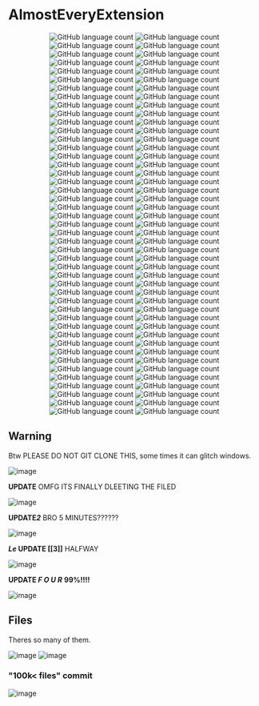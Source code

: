 ﻿# AlmostEveryExtension

<p align=center>
<img alt="GitHub language count" src="https://img.shields.io/github/languages/count/PatoFlamejanteTV/AlmostEveryExtension">
<img alt="GitHub language count" src="https://img.shields.io/github/languages/count/PatoFlamejanteTV/AlmostEveryExtension">
<img alt="GitHub language count" src="https://img.shields.io/github/languages/count/PatoFlamejanteTV/AlmostEveryExtension">
<img alt="GitHub language count" src="https://img.shields.io/github/languages/count/PatoFlamejanteTV/AlmostEveryExtension">
<img alt="GitHub language count" src="https://img.shields.io/github/languages/count/PatoFlamejanteTV/AlmostEveryExtension">
<img alt="GitHub language count" src="https://img.shields.io/github/languages/count/PatoFlamejanteTV/AlmostEveryExtension">
<img alt="GitHub language count" src="https://img.shields.io/github/languages/count/PatoFlamejanteTV/AlmostEveryExtension">
<img alt="GitHub language count" src="https://img.shields.io/github/languages/count/PatoFlamejanteTV/AlmostEveryExtension">
<img alt="GitHub language count" src="https://img.shields.io/github/languages/count/PatoFlamejanteTV/AlmostEveryExtension">
<img alt="GitHub language count" src="https://img.shields.io/github/languages/count/PatoFlamejanteTV/AlmostEveryExtension">
<img alt="GitHub language count" src="https://img.shields.io/github/languages/count/PatoFlamejanteTV/AlmostEveryExtension">
<img alt="GitHub language count" src="https://img.shields.io/github/languages/count/PatoFlamejanteTV/AlmostEveryExtension">
<img alt="GitHub language count" src="https://img.shields.io/github/languages/count/PatoFlamejanteTV/AlmostEveryExtension">
<img alt="GitHub language count" src="https://img.shields.io/github/languages/count/PatoFlamejanteTV/AlmostEveryExtension">
<img alt="GitHub language count" src="https://img.shields.io/github/languages/count/PatoFlamejanteTV/AlmostEveryExtension">
<img alt="GitHub language count" src="https://img.shields.io/github/languages/count/PatoFlamejanteTV/AlmostEveryExtension">
<img alt="GitHub language count" src="https://img.shields.io/github/languages/count/PatoFlamejanteTV/AlmostEveryExtension">
<img alt="GitHub language count" src="https://img.shields.io/github/languages/count/PatoFlamejanteTV/AlmostEveryExtension">
<img alt="GitHub language count" src="https://img.shields.io/github/languages/count/PatoFlamejanteTV/AlmostEveryExtension">
<img alt="GitHub language count" src="https://img.shields.io/github/languages/count/PatoFlamejanteTV/AlmostEveryExtension">
<img alt="GitHub language count" src="https://img.shields.io/github/languages/count/PatoFlamejanteTV/AlmostEveryExtension">
<img alt="GitHub language count" src="https://img.shields.io/github/languages/count/PatoFlamejanteTV/AlmostEveryExtension">
<img alt="GitHub language count" src="https://img.shields.io/github/languages/count/PatoFlamejanteTV/AlmostEveryExtension">
<img alt="GitHub language count" src="https://img.shields.io/github/languages/count/PatoFlamejanteTV/AlmostEveryExtension">
<img alt="GitHub language count" src="https://img.shields.io/github/languages/count/PatoFlamejanteTV/AlmostEveryExtension">
<img alt="GitHub language count" src="https://img.shields.io/github/languages/count/PatoFlamejanteTV/AlmostEveryExtension">
<img alt="GitHub language count" src="https://img.shields.io/github/languages/count/PatoFlamejanteTV/AlmostEveryExtension">
<img alt="GitHub language count" src="https://img.shields.io/github/languages/count/PatoFlamejanteTV/AlmostEveryExtension">
<img alt="GitHub language count" src="https://img.shields.io/github/languages/count/PatoFlamejanteTV/AlmostEveryExtension">
<img alt="GitHub language count" src="https://img.shields.io/github/languages/count/PatoFlamejanteTV/AlmostEveryExtension">
<img alt="GitHub language count" src="https://img.shields.io/github/languages/count/PatoFlamejanteTV/AlmostEveryExtension">
<img alt="GitHub language count" src="https://img.shields.io/github/languages/count/PatoFlamejanteTV/AlmostEveryExtension">
<img alt="GitHub language count" src="https://img.shields.io/github/languages/count/PatoFlamejanteTV/AlmostEveryExtension">
<img alt="GitHub language count" src="https://img.shields.io/github/languages/count/PatoFlamejanteTV/AlmostEveryExtension">
<img alt="GitHub language count" src="https://img.shields.io/github/languages/count/PatoFlamejanteTV/AlmostEveryExtension">
<img alt="GitHub language count" src="https://img.shields.io/github/languages/count/PatoFlamejanteTV/AlmostEveryExtension">
<img alt="GitHub language count" src="https://img.shields.io/github/languages/count/PatoFlamejanteTV/AlmostEveryExtension">
<img alt="GitHub language count" src="https://img.shields.io/github/languages/count/PatoFlamejanteTV/AlmostEveryExtension">
<img alt="GitHub language count" src="https://img.shields.io/github/languages/count/PatoFlamejanteTV/AlmostEveryExtension">
<img alt="GitHub language count" src="https://img.shields.io/github/languages/count/PatoFlamejanteTV/AlmostEveryExtension">
<img alt="GitHub language count" src="https://img.shields.io/github/languages/count/PatoFlamejanteTV/AlmostEveryExtension">
<img alt="GitHub language count" src="https://img.shields.io/github/languages/count/PatoFlamejanteTV/AlmostEveryExtension">
<img alt="GitHub language count" src="https://img.shields.io/github/languages/count/PatoFlamejanteTV/AlmostEveryExtension">
<img alt="GitHub language count" src="https://img.shields.io/github/languages/count/PatoFlamejanteTV/AlmostEveryExtension">
<img alt="GitHub language count" src="https://img.shields.io/github/languages/count/PatoFlamejanteTV/AlmostEveryExtension">
<img alt="GitHub language count" src="https://img.shields.io/github/languages/count/PatoFlamejanteTV/AlmostEveryExtension">
<img alt="GitHub language count" src="https://img.shields.io/github/languages/count/PatoFlamejanteTV/AlmostEveryExtension">
<img alt="GitHub language count" src="https://img.shields.io/github/languages/count/PatoFlamejanteTV/AlmostEveryExtension">
<img alt="GitHub language count" src="https://img.shields.io/github/languages/count/PatoFlamejanteTV/AlmostEveryExtension">
<img alt="GitHub language count" src="https://img.shields.io/github/languages/count/PatoFlamejanteTV/AlmostEveryExtension">
<img alt="GitHub language count" src="https://img.shields.io/github/languages/count/PatoFlamejanteTV/AlmostEveryExtension">
<img alt="GitHub language count" src="https://img.shields.io/github/languages/count/PatoFlamejanteTV/AlmostEveryExtension">
<img alt="GitHub language count" src="https://img.shields.io/github/languages/count/PatoFlamejanteTV/AlmostEveryExtension">
<img alt="GitHub language count" src="https://img.shields.io/github/languages/count/PatoFlamejanteTV/AlmostEveryExtension">
<img alt="GitHub language count" src="https://img.shields.io/github/languages/count/PatoFlamejanteTV/AlmostEveryExtension">
<img alt="GitHub language count" src="https://img.shields.io/github/languages/count/PatoFlamejanteTV/AlmostEveryExtension">
<img alt="GitHub language count" src="https://img.shields.io/github/languages/count/PatoFlamejanteTV/AlmostEveryExtension">
<img alt="GitHub language count" src="https://img.shields.io/github/languages/count/PatoFlamejanteTV/AlmostEveryExtension">
<img alt="GitHub language count" src="https://img.shields.io/github/languages/count/PatoFlamejanteTV/AlmostEveryExtension">
<img alt="GitHub language count" src="https://img.shields.io/github/languages/count/PatoFlamejanteTV/AlmostEveryExtension">
<img alt="GitHub language count" src="https://img.shields.io/github/languages/count/PatoFlamejanteTV/AlmostEveryExtension">
<img alt="GitHub language count" src="https://img.shields.io/github/languages/count/PatoFlamejanteTV/AlmostEveryExtension">
<img alt="GitHub language count" src="https://img.shields.io/github/languages/count/PatoFlamejanteTV/AlmostEveryExtension">
<img alt="GitHub language count" src="https://img.shields.io/github/languages/count/PatoFlamejanteTV/AlmostEveryExtension">
<img alt="GitHub language count" src="https://img.shields.io/github/languages/count/PatoFlamejanteTV/AlmostEveryExtension">
<img alt="GitHub language count" src="https://img.shields.io/github/languages/count/PatoFlamejanteTV/AlmostEveryExtension">
<img alt="GitHub language count" src="https://img.shields.io/github/languages/count/PatoFlamejanteTV/AlmostEveryExtension">
<img alt="GitHub language count" src="https://img.shields.io/github/languages/count/PatoFlamejanteTV/AlmostEveryExtension">
<img alt="GitHub language count" src="https://img.shields.io/github/languages/count/PatoFlamejanteTV/AlmostEveryExtension">
<img alt="GitHub language count" src="https://img.shields.io/github/languages/count/PatoFlamejanteTV/AlmostEveryExtension">
<img alt="GitHub language count" src="https://img.shields.io/github/languages/count/PatoFlamejanteTV/AlmostEveryExtension">
<img alt="GitHub language count" src="https://img.shields.io/github/languages/count/PatoFlamejanteTV/AlmostEveryExtension">
<img alt="GitHub language count" src="https://img.shields.io/github/languages/count/PatoFlamejanteTV/AlmostEveryExtension">
<img alt="GitHub language count" src="https://img.shields.io/github/languages/count/PatoFlamejanteTV/AlmostEveryExtension">
<img alt="GitHub language count" src="https://img.shields.io/github/languages/count/PatoFlamejanteTV/AlmostEveryExtension">
<img alt="GitHub language count" src="https://img.shields.io/github/languages/count/PatoFlamejanteTV/AlmostEveryExtension">
<img alt="GitHub language count" src="https://img.shields.io/github/languages/count/PatoFlamejanteTV/AlmostEveryExtension">
<img alt="GitHub language count" src="https://img.shields.io/github/languages/count/PatoFlamejanteTV/AlmostEveryExtension">
<img alt="GitHub language count" src="https://img.shields.io/github/languages/count/PatoFlamejanteTV/AlmostEveryExtension">
<img alt="GitHub language count" src="https://img.shields.io/github/languages/count/PatoFlamejanteTV/AlmostEveryExtension">
<img alt="GitHub language count" src="https://img.shields.io/github/languages/count/PatoFlamejanteTV/AlmostEveryExtension">
<img alt="GitHub language count" src="https://img.shields.io/github/languages/count/PatoFlamejanteTV/AlmostEveryExtension">
<img alt="GitHub language count" src="https://img.shields.io/github/languages/count/PatoFlamejanteTV/AlmostEveryExtension">
<img alt="GitHub language count" src="https://img.shields.io/github/languages/count/PatoFlamejanteTV/AlmostEveryExtension">
<img alt="GitHub language count" src="https://img.shields.io/github/languages/count/PatoFlamejanteTV/AlmostEveryExtension">
<img alt="GitHub language count" src="https://img.shields.io/github/languages/count/PatoFlamejanteTV/AlmostEveryExtension">
<img alt="GitHub language count" src="https://img.shields.io/github/languages/count/PatoFlamejanteTV/AlmostEveryExtension">
<img alt="GitHub language count" src="https://img.shields.io/github/languages/count/PatoFlamejanteTV/AlmostEveryExtension">
<img alt="GitHub language count" src="https://img.shields.io/github/languages/count/PatoFlamejanteTV/AlmostEveryExtension">
<img alt="GitHub language count" src="https://img.shields.io/github/languages/count/PatoFlamejanteTV/AlmostEveryExtension">
</p>

## Warning

Btw PLEASE DO NOT GIT CLONE THIS, some times it can glitch windows.

![image](https://github.com/user-attachments/assets/a56cebcd-797e-4b7d-9ac1-95523dd3ee65)

**UPDATE** OMFG ITS FINALLY DLEETING THE FILED

![image](https://github.com/user-attachments/assets/e7a32dd1-efc8-4b6c-952d-950ad36087d1)

**UPDATE*2*** BRO 5 MINUTES??????

![image](https://github.com/user-attachments/assets/bc9c409b-dec6-471d-aa03-02e11866360e)

***Le* UPDATE [[3]]** HALFWAY

![image](https://github.com/user-attachments/assets/c8da271e-eccb-4463-9efe-8ccfa2ccc0f8)

**UPDATE *F O U R*** **99%!!!!**

![image](https://github.com/user-attachments/assets/bfc7607f-9026-4e70-bf2c-f0ea368b7a48)

## Files

Theres so many of them.

![image](https://github.com/user-attachments/assets/881355ff-5300-4370-9ac9-e1d24b534713)
![image](https://github.com/user-attachments/assets/02d7f37d-aaef-4760-b394-4187d9ab2c56)

### "100k< files" commit

![image](https://github.com/user-attachments/assets/d5b4f0bd-9f71-4d4b-9f18-e4c553aa7049)
